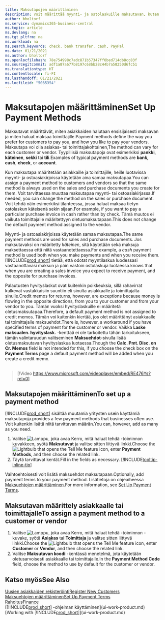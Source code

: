 ```yaml
---
title: Maksutapojen määrittäminen
description: Voit määrittää myynti- ja ostolaskuille maksutavan, kuten sekin, pankkisiirron, käteisen tai PayPal-maksun.
author: bholtorf
ms.service: dynamics365-business-central
ms.topic: article
ms.devlang: na
ms.tgt_pltfrm: na
ms.workload: na
ms.search.keywords: check, bank transfer, cash, PayPal
ms.date: 01/21/2021
ms.author: bholtorf
ms.openlocfilehash: 78e754998c7adc871b57347ff0bed714db8cc83f
ms.sourcegitcommit: adf1a87a677b8197c68bb28c44b7a58250d6fc51
ms.translationtype: HT
ms.contentlocale: fi-FI
ms.lasthandoff: 01/21/2021
ms.locfileid: "5035354"
---
```

# <a name="set-up-payment-methods"></a><span data-ttu-id="fb154-103">Maksutapojen määrittäminen</span><span class="sxs-lookup"><span data-stu-id="fb154-103">Set Up Payment Methods</span></span>

<span data-ttu-id="fb154-104">Maksutavat määrittävät, miten asiakkaiden halutaan ensisijaisesti maksavan ja miten haluat maksaa toimittajille.</span><span class="sxs-lookup"><span data-stu-id="fb154-104">Payment methods define the way you prefer for customers to pay you, and how you like to pay your vendors.</span></span> <span data-ttu-id="fb154-105">Maksutapa voi olla asiakas- tai toimittajakohtainen,</span><span class="sxs-lookup"><span data-stu-id="fb154-105">The method can vary for each customer or vendor.</span></span> <span data-ttu-id="fb154-106">Tyypillisiä maksutapoja ovat esimerkiksi **pankki**, **käteinen**, **sekki** tai **tili**.</span><span class="sxs-lookup"><span data-stu-id="fb154-106">Examples of typical payment methods are **bank**, **cash**, **check**, or **account**.</span></span>

<span data-ttu-id="fb154-107">Kun maksutapa määritetään asiakkaille ja toimittajille, heille luotavissa myynti- ja ostoasiakirjoissa käytetään aina samaa maksutapaa.</span><span class="sxs-lookup"><span data-stu-id="fb154-107">You can assign a payment method to customers and vendors so that the same method is always used on the sales and purchase documents you create for them.</span></span> <span data-ttu-id="fb154-108">Voit tarvittaessa muuttaa maksutapaa myynti- tai ostoasiakirjassa.</span><span class="sxs-lookup"><span data-stu-id="fb154-108">If needed, you can change the method on the sales or purchase document.</span></span> <span data-ttu-id="fb154-109">Voit tehdä näin esimerkiksi tilanteessa, jossa haluat maksaa tietyn ostolaskun käteisenä sekin sijaan.</span><span class="sxs-lookup"><span data-stu-id="fb154-109">For example, if you want to pay a particular purchase invoice in cash rather than by check.</span></span> <span data-ttu-id="fb154-110">Tämä muutos ei vaikuta toimittajalle määritettyyn oletusmaksutapaan.</span><span class="sxs-lookup"><span data-stu-id="fb154-110">This does not change the default payment method assigned to the vendor.</span></span>

<span data-ttu-id="fb154-111">Myynti- ja ostoasiakirjoissa käytetään samaa maksutapaa.</span><span class="sxs-lookup"><span data-stu-id="fb154-111">The same payment methods are used for sales and purchase documents.</span></span> <span data-ttu-id="fb154-112">Jos maksutavaksi on määritetty _käteinen_, sitä käytetään sekä maksuja maksettaessa että niitä vastaanotettaessa.</span><span class="sxs-lookup"><span data-stu-id="fb154-112">For example, a _cash_ payment method is used both when you make payments and when you receive them.</span></span> [!INCLUDE[prod_short](includes/prod_short.md)] <span data-ttu-id="fb154-113">tietää, että odotat myyntilaskua luodessasi vastaanottavasi maksun ja päin vastoin ostolaskuja luotaessa.</span><span class="sxs-lookup"><span data-stu-id="fb154-113">knows that when you are creating a sales invoice you expect to receive payment, and the opposite for purchase invoices.</span></span>

<span data-ttu-id="fb154-114">Palautusten hyvityslaskut ovat kuitenkin poikkeuksia, sillä rahavirrat kulkevat vastakkaisiin suuntiin eli sinulta asiakkaalle ja toimittajalta sinulle.</span><span class="sxs-lookup"><span data-stu-id="fb154-114">Credit memos for returns, however, are exceptions because money is flowing in the opposite directions, from you to your customer and from your vendor to you.</span></span> <span data-ttu-id="fb154-115">Tämän vuoksi hyvityslaskuille ei määritetä oletusmaksutapaa.</span><span class="sxs-lookup"><span data-stu-id="fb154-115">Therefore, a default payment method is not assigned to credit memos.</span></span> <span data-ttu-id="fb154-116">Tämän voi kuitenkin kiertää, jos olet määrittänyt asiakkaalle tai toimittajalle maksuehdot.</span><span class="sxs-lookup"><span data-stu-id="fb154-116">There is, however, a workaround if you have specified terms of payment for the customer or vendor.</span></span> <span data-ttu-id="fb154-117">Vaikka **Laske maksualen. hyvityslask.** -kenttää ei ole tarkoitettu tähän tarkoitukseen, tämän valintaruudun valitseminen **Maksuehdot**-sivulla lisää oletusmaksutavan hyvityslaskua luotaessa.</span><span class="sxs-lookup"><span data-stu-id="fb154-117">Though the **Calc. Pmt. Disc. on Cr. Memos** field is not intended for this, if you choose the check box on the **Payment Terms** page a default payment method will be added when you create a credit memo.</span></span> <br><br>  

> [!Video https://www.microsoft.com/videoplayer/embed/RE476Ys?rel=0]

## <a name="to-set-up-a-payment-method"></a><span data-ttu-id="fb154-118">Maksutapojen määrittäminen</span><span class="sxs-lookup"><span data-stu-id="fb154-118">To set up a payment method</span></span>

[!INCLUDE[prod_short](includes/prod_short.md)] <span data-ttu-id="fb154-119">sisältää muutamia yritysten usein käyttämiä maksutapoja.</span><span class="sxs-lookup"><span data-stu-id="fb154-119">provides a few payment methods that businesses often use.</span></span> <span data-ttu-id="fb154-120">Voit kuitenkin lisätä niitä tarvittavan määrän.</span><span class="sxs-lookup"><span data-stu-id="fb154-120">You can, however, add as many as you need.</span></span>

1. <span data-ttu-id="fb154-121">Valitse ![Lamppu, joka avaa Kerro, mitä haluat tehdä -toiminnon](media/ui-search/search_small.png "Kerro, mitä haluat tehdä") kuvakkeen, syötä **Maksutavat** ja valitse sitten liittyvä linkki.</span><span class="sxs-lookup"><span data-stu-id="fb154-121">Choose the ![Lightbulb that opens the Tell Me feature](media/ui-search/search_small.png "Tell me what you want to do") icon, enter **Payment Methods**, and then choose the related link.</span></span>
2. <span data-ttu-id="fb154-122">Täytä tarvittavat kentät.</span><span class="sxs-lookup"><span data-stu-id="fb154-122">Fill in the fields as necessary.</span></span> [!INCLUDE[tooltip-inline-tip](includes/tooltip-inline-tip_md.md)]

<span data-ttu-id="fb154-123">Vaihtoehtoisesti voit lisätä maksuehdot maksutapaan.</span><span class="sxs-lookup"><span data-stu-id="fb154-123">Optionally, add payment terms to your payment method.</span></span> <span data-ttu-id="fb154-124">Lisätietoja on ohjeaiheessa [Maksuehtojen määrittäminen](finance-payment-terms.md).</span><span class="sxs-lookup"><span data-stu-id="fb154-124">For more information, see [Set Up Payment Terms](finance-payment-terms.md).</span></span>  

## <a name="to-assign-a-payment-method-to-a-customer-or-vendor"></a><span data-ttu-id="fb154-125">Maksutavan määrittely asiakkaalle tai toimittajalle</span><span class="sxs-lookup"><span data-stu-id="fb154-125">To assign a payment method to a customer or vendor</span></span>

1. <span data-ttu-id="fb154-126">Valitse ![Lamppu, joka avaa Kerro, mitä haluat tehdä -toiminnon](media/ui-search/search_small.png "Kerro, mitä haluat tehdä") -kuvake, syötä **Asiakas** tai **Toimittaja** ja valitse sitten liittyvä linkki.</span><span class="sxs-lookup"><span data-stu-id="fb154-126">Choose the ![Lightbulb that opens the Tell Me feature](media/ui-search/search_small.png "Tell me what you want to do") icon, enter **Customer** or **Vendor**, and then choose the related link.</span></span>
2. <span data-ttu-id="fb154-127">Valitse **Maksutavan koodi** -kentässä menetelmä, jota käytetään oletusarvoisesti asiakkaalle tai toimittajalle.</span><span class="sxs-lookup"><span data-stu-id="fb154-127">In the **Payment Method Code** field, choose the method to use by default for the customer or vendor.</span></span>

## <a name="see-also"></a><span data-ttu-id="fb154-128">Katso myös</span><span class="sxs-lookup"><span data-stu-id="fb154-128">See Also</span></span>

[<span data-ttu-id="fb154-129">Uusien asiakkaiden rekisteröinti</span><span class="sxs-lookup"><span data-stu-id="fb154-129">Register New Customers</span></span>](sales-how-register-new-customers.md)  
[<span data-ttu-id="fb154-130">Maksuehtojen määrittäminen</span><span class="sxs-lookup"><span data-stu-id="fb154-130">Set Up Payment Terms</span></span>](finance-payment-terms.md)  
[<span data-ttu-id="fb154-131">Rahoitus</span><span class="sxs-lookup"><span data-stu-id="fb154-131">Finance</span></span>](finance.md)  
<span data-ttu-id="fb154-132">[[!INCLUDE[prod_short](includes/prod_short.md)] -ohjelman käyttäminen](ui-work-product.md)</span><span class="sxs-lookup"><span data-stu-id="fb154-132">[Working with [!INCLUDE[prod_short](includes/prod_short.md)]](ui-work-product.md)</span></span>  
